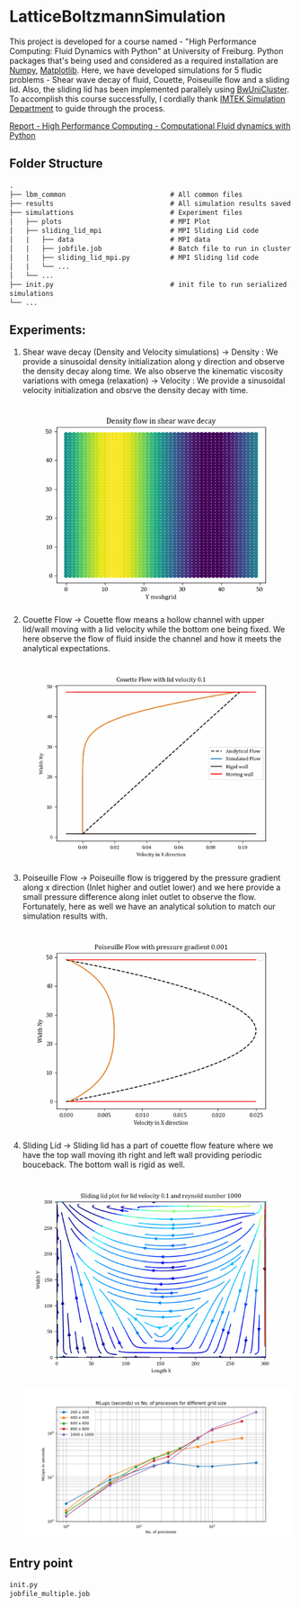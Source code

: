 # LatticeBoltzmannSimulation
This project is developed for a course named - "High Performance Computing: Fluid Dynamics with Python" at University of Freiburg. Python packages that's being used and considered as a required installation are [Numpy](https://numpy.org/), [Matplotlib](https://matplotlib.org/). Here, we have developed simulations for 5 fludic problems - Shear wave decay of fluid, Couette, Poiseuille flow and a sliding lid. Also, the sliding lid has been implemented parallely using [BwUniCluster](https://wiki.bwhpc.de/e/). To accomplish this course successfully, I cordially thank [IMTEK Simulation Department](https://www.imtek.uni-freiburg.de/professuren/simulation/simulation) to guide through the process. 


[Report - High Performance Computing - Computational Fluid dynamics with Python](https://github.com/Dwaipayan-R-C/LatticeBoltzmannSimulation/tree/main/results/Report) 

## Folder Structure
    .
    ├── lbm_common                          # All common files 
    ├── results                             # All simulation results saved
    ├── simulattions                        # Experiment files
    │   ├── plots                           # MPI Plot
    │   ├── sliding_lid_mpi                 # MPI Sliding Lid code
    │   |   ├── data                        # MPI data
    │   |   ├── jobfile.job                 # Batch file to run in cluster
    │   |   ├── sliding_lid_mpi.py          # MPI Sliding lid code
    │   |   └── ...                                
    │   └── ...                                    
    ├── init.py                             # init file to run serialized simulations
    └── ...     


## Experiments:
1. Shear wave decay (Density and Velocity simulations)
    -> Density : We provide a sinusoidal density initialization along y direction and observe the density decay along time. We also observe the kinematic viscosity variations with omega (relaxation)
    -> Velocity : We provide a sinusoidal velocity initialization and obsrve the density decay with time.
    
    ![Shear wave decay - Density flow](results/Density_animation.gif) 
2. Couette Flow
    -> Couette flow means a hollow channel with upper lid/wall moving with a lid velocity while the bottom one being fixed. We here observe the flow of fluid inside the channel and how it meets the analytical expectations. 
    
    ![Couette flow](results/Couette_animation.gif)
3. Poiseuille Flow
    -> Poiseuille flow is triggered by the pressure gradient along x direction (Inlet higher and outlet lower) and we here provide a small pressure difference along inlet outlet to observe the flow. Fortunately, here as well we have an analytical solution to match our simulation results with. 
    
    ![Poiseuille flow](results/Poiseuille_animation.gif)
4. Sliding Lid
    -> Sliding lid has a part of couette flow feature where we have the top wall moving ith right and left wall providing periodic bouceback. The bottom wall is rigid as well. 
    
    ![Sliding lid](results/sliding_animation.gif)
    
    ![Sliding lid Parallel - MLups](results/MLups_plot.png)
    

## Entry point
```
init.py                         
jobfile_multiple.job     
```                    

